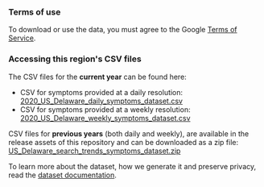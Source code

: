 ### Terms of use
To download or use the data, you must agree to the Google [Terms of Service](https://policies.google.com/terms).

### Accessing this region's CSV files
The CSV files for the **current year** can be found here:
- CSV for symptoms provided at a daily resolution: [2020_US_Delaware_daily_symptoms_dataset.csv](2020_US_Delaware_daily_symptoms_dataset.csv)
- CSV for symptoms provided at a weekly resolution: [2020_US_Delaware_weekly_symptoms_dataset.csv](2020_US_Delaware_weekly_symptoms_dataset.csv)

CSV files for **previous years** (both daily and weekly), are available in the release assets of this repository and can be downloaded as a zip file: [US_Delaware_search_trends_symptoms_dataset.zip](https://github.com/google-research/open-covid-19-data/releases/download/v0.0.2/US_Delaware_search_trends_symptoms_dataset.zip)

To learn more about the dataset, how we generate it and preserve privacy, read the [dataset documentation](../../../../README.md).